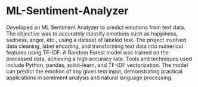 # ML-Sentiment-Analyzer

Developed an ML Sentiment Analyzer to predict emotions from text data. The objective was to accurately classify emotions such as happiness, sadness, anger, etc., using a dataset of labeled text. The project involved data cleaning, label encoding, and transforming text data into numerical features using TF-IDF. A Random Forest model was trained on the processed data, achieving a high accuracy rate. Tools and techniques used include Python, pandas, scikit-learn, and TF-IDF vectorization. The model can predict the emotion of any given text input, demonstrating practical applications in sentiment analysis and natural language processing.
